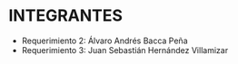 # INTEGRANTES

* Requerimiento 2: Álvaro Andrés Bacca Peña
* Requerimiento 3: Juan Sebastián Hernández Villamizar
